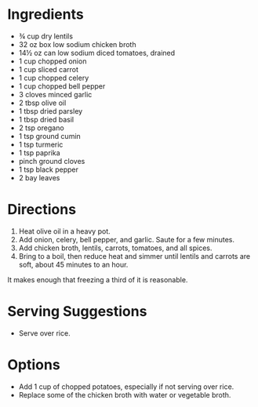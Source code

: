 # Ingredients

- ¾ cup dry lentils
- 32 oz box low sodium chicken broth
- 14½ oz can low sodium diced tomatoes, drained
- 1 cup chopped onion
- 1 cup sliced carrot
- 1 cup chopped celery
- 1 cup chopped bell pepper
- 3 cloves minced garlic
- 2 tbsp olive oil
- 1 tbsp dried parsley
- 1 tbsp dried basil
- 2 tsp oregano
- 1 tsp ground cumin
- 1 tsp turmeric
- 1 tsp paprika
- pinch ground cloves
- 1 tsp black pepper
- 2 bay leaves

# Directions

1. Heat olive oil in a heavy pot.
1. Add onion, celery, bell pepper, and garlic. Saute for a few minutes.
1. Add chicken broth, lentils, carrots, tomatoes, and all spices.
1. Bring to a boil, then reduce heat and simmer until lentils and carrots are soft, about 45 minutes to an hour.

It makes enough that freezing a third of it is reasonable.

# Serving Suggestions

- Serve over rice.

# Options

- Add 1 cup of chopped potatoes, especially if not serving over rice.
- Replace some of the chicken broth with water or vegetable broth.
